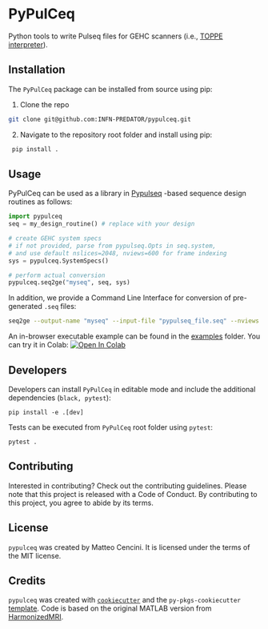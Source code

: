 # PyPulCeq

Python tools to write Pulseq files for GEHC scanners (i.e., [TOPPE interpreter](https://toppemri.github.io/)).

## Installation

The ``PyPulCeq`` package can be installed from source using pip:


1. Clone the repo

  ```bash
  git clone git@github.com:INFN-PREDATOR/pypulceq.git
  ```

2. Navigate to the repository root folder and install using pip:

  ```bash
   pip install .
  ```

## Usage

PyPulCeq can be used as a library in [Pypulseq](https://github.com/imr-framework/pypulseq/tree/dev) -based sequence design routines as follows:

```python
import pypulceq
seq = my_design_routine() # replace with your design

# create GEHC system specs 
# if not provided, parse from pypulseq.Opts in seq.system,
# and use default nslices=2048, nviews=600 for frame indexing
sys = pypulceq.SystemSpecs()

# perform actual conversion
pypulceq.seq2ge("myseq", seq, sys)
```

In addition, we provide a Command Line Interface for conversion of pre-generated ``.seq`` files:

```bash
seq2ge --output-name "myseq" --input-file "pypulseq_file.seq" --nviews NPHASEENC --nslices NSLICES
```

An in-browser executable example can be found in the [examples](https://github.com/INFN-PREDATOR/pypulceq/blob/main/examples/getting_started.ipynb) folder. You can try it in Colab: <a target="_blank" href="https://colab.research.google.com/github/INFN-PREDATOR/pypulceq/blob/main/examples/getting_started.ipynb">
  <img src="https://colab.research.google.com/assets/colab-badge.svg" alt="Open In Colab"/>
</a>

## Developers

Developers can install ``PyPulCeq`` in editable mode and include the additional dependencies (``black, pytest``):

```
pip install -e .[dev]
```

Tests can be executed from ``PyPulCeq`` root folder using ``pytest``:

```
pytest .
```

## Contributing

Interested in contributing? Check out the contributing guidelines. Please note that this project is released with a Code of Conduct. By contributing to this project, you agree to abide by its terms.

## License

`pypulceq` was created by Matteo Cencini. It is licensed under the terms of the MIT license.

## Credits

`pypulceq` was created with [`cookiecutter`](https://cookiecutter.readthedocs.io/en/latest/) and the `py-pkgs-cookiecutter` [template](https://github.com/py-pkgs/py-pkgs-cookiecutter). Code is based on the original MATLAB version from [HarmonizedMRI](https://github.com/HarmonizedMRI/PulCeq/tree/main).
